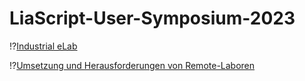 # LiaScript-User-Symposium-2023

!?[Industrial eLab](https://www.youtube.com/watch?v=bICfKRyKTwE)

!?[Umsetzung und Herausforderungen von Remote-Laboren](https://www.youtube.com/watch?v=HvmyD9Ni36U&t=1037s)